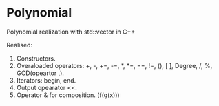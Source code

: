 # Polynomial
Polynomial realization with std::vector in C++

Realised: 
1. Constructors.
2. Overaloaded operators: +, -, +=, -=, *, *=, ==, !=, (), [ ], Degree, /, %, GCD(opeartor ,).
3. Iterators: begin, end.
4. Output opearator <<.
5. Operator & for composition. (f(g(x)))
